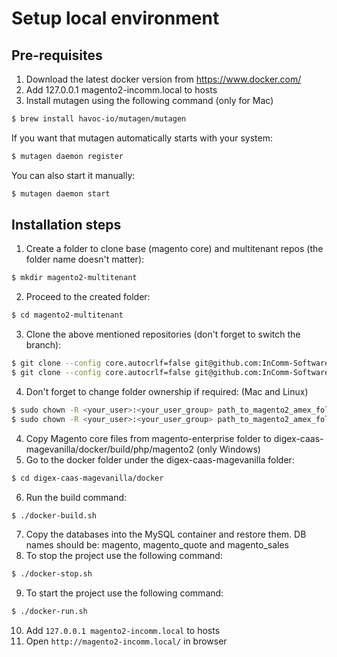 # Setup local environment
## Pre-requisites
1. Download the latest docker version from https://www.docker.com/
2. Add 127.0.0.1 magento2-incomm.local to hosts
3.  Install mutagen using the following command (only for Mac)
```sh
$ brew install havoc-io/mutagen/mutagen
```
If you want that mutagen automatically starts with your system:
```sh
$ mutagen daemon register
```
You can also start it manually:
```sh
$ mutagen daemon start
```

## Installation steps
1. Create a folder to clone base (magento core) and multitenant repos (the folder name doesn't matter):
```sh
$ mkdir magento2-multitenant
```
2. Proceed to the created folder:
```sh
$ cd magento2-multitenant
```
3. Clone the above mentioned repositories (don't forget to switch the branch):
```sh
$ git clone --config core.autocrlf=false git@github.com:InComm-Software-Development/digex-caas-magento-base.git magento-enterprise
$ git clone --config core.autocrlf=false git@github.com:InComm-Software-Development/digex-caas-magevanilla.git
```
4. Don't forget to change folder ownership if required: (Mac and Linux)
```sh
$ sudo chown -R <your_user>:<your_user_group> path_to_magento2_amex_folder/magento-enterprise
$ sudo chown -R <your_user>:<your_user_group> path_to_magento2_amex_folder/digex-caas-magevanilla
```
4. Copy Magento core files from magento-enterprise folder to digex-caas-magevanilla/docker/build/php/magento2 (only Windows)
5. Go to the docker folder under the digex-caas-magevanilla folder:
```sh
$ cd digex-caas-magevanilla/docker
```
6. Run the build command:
```sh
$ ./docker-build.sh
```
7. Copy the databases into the MySQL container and restore them. DB names should be: magento, magento_quote and magento_sales
8. To stop the project use the following command:
```sh
$ ./docker-stop.sh
```
9. To start the project use the following command:
```sh
$ ./docker-run.sh
```
10. Add `127.0.0.1 magento2-incomm.local` to hosts
11. Open `http://magento2-incomm.local/` in browser
